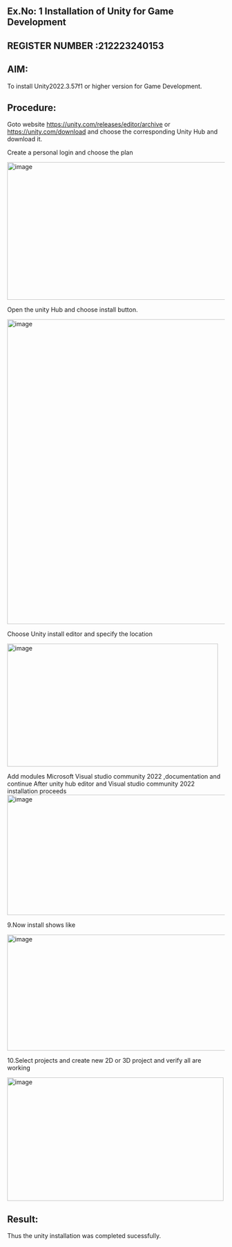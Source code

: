 ## Ex.No: 1 Installation of Unity for Game Development
## REGISTER NUMBER :212223240153
## AIM:
To install Unity2022.3.57f1 or higher version for Game Development.

## Procedure:
Goto website https://unity.com/releases/editor/archive or https://unity.com/download and choose the corresponding Unity Hub and download it.

Create a personal login and choose the plan

<img width="759" height="318" alt="image" src="https://github.com/user-attachments/assets/f1a47230-95c5-42ca-86d5-f1f0af98548a" />

Open the unity Hub and choose install button.

<img width="1244" height="704" alt="image" src="https://github.com/user-attachments/assets/086ec0a9-f54c-4009-a579-a52e2f379192" />


Choose Unity install editor and specify the location

<img width="488" height="284" alt="image" src="https://github.com/user-attachments/assets/c2404c1e-8363-4d4e-8840-8e1fc6b68ed0" />


Add modules Microsoft Visual studio community 2022 ,documentation and continue
After unity hub editor and Visual studio community 2022 installation proceeds
<img width="512" height="278" alt="image" src="https://github.com/user-attachments/assets/b8018537-9b5c-4fdb-89d9-7883e9e8786a" />

9.Now install shows like

<img width="508" height="268" alt="image" src="https://github.com/user-attachments/assets/c9b7b23c-2df8-481b-b3c0-9b434cd265d1" />

10.Select projects and create new 2D or 3D project and verify all are working

<img width="501" height="285" alt="image" src="https://github.com/user-attachments/assets/773a0155-05d2-4344-82a4-7539572250a4" />

## Result:
Thus the unity installation was completed sucessfully.

